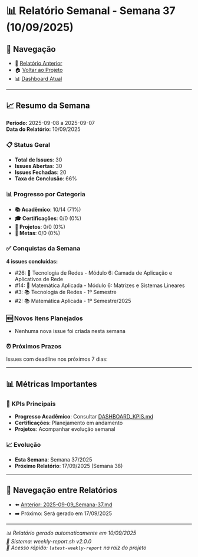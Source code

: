 # 📊 Relatório Semanal - Semana 37 (10/09/2025)

## 🔗 Navegação
- 📄 [Relatório Anterior](./2025-09-09_Semana-37.md)
- 🏠 [Voltar ao Projeto](../../README.md)
- 📊 [Dashboard Atual](../../DASHBOARD_KPIS.md)

---

## 📈 Resumo da Semana
**Período:** 2025-09-08 a 2025-09-07  
**Data do Relatório:** 10/09/2025

### 📋 Status Geral
- **Total de Issues**: 30
- **Issues Abertas**: 30  
- **Issues Fechadas**: 20
- **Taxa de Conclusão**: 66%

### 📊 Progresso por Categoria
- **📚 Acadêmico**: 10/14 (71%)
- **🎓 Certificações**: 0/0 (0%)
- **🚀 Projetos**: 0/0 (0%)
- **🎯 Metas**: 0/0 (0%)

### ✅ Conquistas da Semana
**4 issues concluídas:**
- #26: 📖 Tecnologia de Redes - Módulo 6: Camada de Aplicação e Aplicativos de Rede
- #14: 📖 Matemática Aplicada - Módulo 6: Matrizes e Sistemas Lineares
- #3: 📚 Tecnologia de Redes - 1º Semestre
- #2: 📚 Matemática Aplicada - 1º Semestre/2025

### 🆕 Novos Itens Planejados
- Nenhuma nova issue foi criada nesta semana

### ⏰ Próximos Prazos
Issues com deadline nos próximos 7 dias:

---

## 📊 Métricas Importantes

### 🎯 KPIs Principais
- **Progresso Acadêmico**: Consultar [DASHBOARD_KPIS.md](../../DASHBOARD_KPIS.md)
- **Certificações**: Planejamento em andamento
- **Projetos**: Acompanhar evolução semanal

### 📈 Evolução
- **Esta Semana**: Semana 37/2025
- **Próximo Relatório**: 17/09/2025 (Semana 38)

---

## 🔄 Navegação entre Relatórios
- ⬅️ [Anterior: 2025-09-09_Semana-37.md](./2025-09-09_Semana-37.md)
- ➡️ Próximo: Será gerado em 17/09/2025

---

*📊 Relatório gerado automaticamente em 10/09/2025*  
*🤖 Sistema: weekly-report.sh v2.0.0*  
*🔗 Acesso rápido: `latest-weekly-report` na raiz do projeto*

